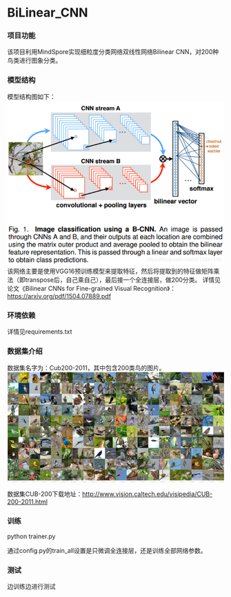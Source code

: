 # BiLinear_CNN

### 项目功能
该项目利用MindSpore实现细粒度分类网络双线性网络Bilinear CNN，对200种鸟类进行图象分类。

### 模型结构
模型结构图如下：
![image](./doc/model.png)
该网络主要是使用VGG16预训练模型来提取特征，然后将提取到的特征做矩阵乘法（即transpose后，自己乘自己），最后接一个全连接层，做200分类。
详情见论文《Bilinear CNNs for Fine-grained Visual
Recognition》：
https://arxiv.org/pdf/1504.07889.pdf
### 环境依赖
详情见requirements.txt

### 数据集介绍
数据集名字为：Cub200-2011，其中包含200类鸟的图片。
![image](./doc/birds.png)

数据集CUB-200下载地址：http://www.vision.caltech.edu/visipedia/CUB-200-2011.html

### 训练

python trainer.py

通过config.py的train_all设置是只微调全连接层，还是训练全部网络参数。

### 测试

边训练边进行测试